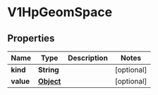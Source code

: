 

# V1HpGeomSpace

## Properties

Name | Type | Description | Notes
------------ | ------------- | ------------- | -------------
**kind** | **String** |  |  [optional]
**value** | [**Object**](.md) |  |  [optional]



